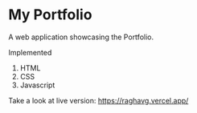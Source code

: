 # My Portfolio

A web application showcasing the Portfolio.

Implemented 
1) HTML
2) CSS
3) Javascript

Take a look at live version: https://raghavg.vercel.app/
